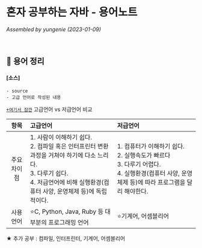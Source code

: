 # 혼자 공부하는 자바 - 용어노트
_Assembled by yungenie (2023-01-09)_

</br>

## 📍 용어 정리

#### [소스]  
    - source
    - 고급 언어로 작성된 내용

[`+여기서 잠깐`]() 고급언어 vs 저급언어 비교

|   항목   | 고급언어                                                                                                                        | 저급언어                                                                                                  |
|:------:|:----------------------------------------------------------------------------------------------------------------------------|:------------------------------------------------------------------------------------------------------|
| 주요 차이점 | 1. 사람이 이해하기 쉽다.<br/> 2. 컴파일 혹은 인터프린터 변환 과정을 거쳐야 하기에 다소 느리다. <br/> 3. 다루기 쉽다. <br/> 4. 저급언어에 비해 실행환경(컴퓨터 사양, 운영체제 등)에 독립적이다. | 1. 컴퓨터가 이해하기 쉽다.<br/> 2. 실행속도가 빠르다 <br/> 3. 다루기 어렵다. <br/> 4. 실행환경(컴퓨터 사양, 운영체제 등)에 따라 프로그램을 달리 해야한다. |
| 사용 언어  | ⭐C, Python, Java, Ruby 등 대부분의 프로그래밍 언어                                                                                      | ⭐기계어, 어셈블리어                                                                                           |

★ 추가 공부 : 컴파일, 인터프린터, 기계어, 어셈블리어
